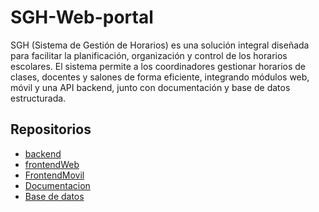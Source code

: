 # SGH-Web-portal
SGH (Sistema de Gestión de Horarios) es una solución integral diseñada para facilitar la planificación, organización y control de los horarios escolares.
El sistema permite a los coordinadores gestionar horarios de clases, docentes y salones de forma eficiente, integrando módulos web, móvil y una API backend, junto con documentación y base de datos estructurada.
## Repositorios

- [backend](https://github.com/martinstiben/SGH-Backend-api.git)
- [frontendWeb](https://github.com/martinstiben/SGH-Web-portal.git)
- [FrontendMovil](https://github.com/martinstiben/SGH-Movil-app.git)
- [Documentacion](https://github.com/martinstiben/SGH-Documentacion-docs.git)
- [Base de datos](https://github.com/martinstiben/SGH-BaseDeDatos-db.git)
